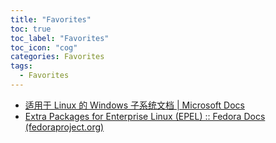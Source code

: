 ```yaml
---
title: "Favorites"
toc: true
toc_label: "Favorites"
toc_icon: "cog"
categories: Favorites
tags:
  - Favorites
---
```


- [适用于 Linux 的 Windows 子系统文档 \| Microsoft Docs](https://docs.microsoft.com/zh-cn/windows/wsl/)
- [Extra Packages for Enterprise Linux (EPEL) :: Fedora Docs (fedoraproject.org)](https://docs.fedoraproject.org/en-US/epel/)

